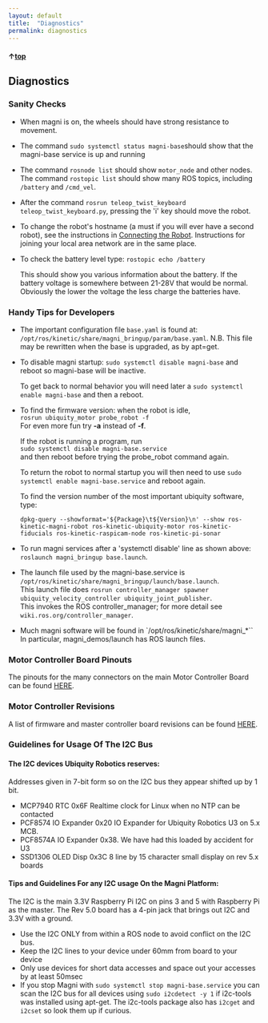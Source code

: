 ```yaml
---
layout: default
title:  "Diagnostics"
permalink: diagnostics
---
```

#### &uarr;[top](https://ubiquityrobotics.github.io/learn/)

## Diagnostics

### Sanity Checks
* When magni is on, the wheels should have strong resistance to movement.  

* The command `sudo systemctl status magni-base`should show that the magni-base service is up and running

* The command `rosnode list` should show `motor_node` and other nodes. The command `rostopic list` should show many ROS topics, including `/battery` and `/cmd_vel`.

* After the command `rosrun teleop_twist_keyboard teleop_twist_keyboard.py`, pressing the 'i' key should move the robot.

* To change the robot's hostname (a must if you will ever have a second robot), see the instructions in [Connecting the Robot](connect_network).
Instructions for joining your local area network are in the same place.


* To check the battery level type: `rostopic echo /battery`

  This should show you various information about the battery. If the battery voltage is somewhere between 21-28V that would be normal. Obviously the lower the voltage the less charge the batteries have.

### Handy Tips for Developers

* The important configuration file `base.yaml` is found at: `/opt/ros/kinetic/share/magni_bringup/param/base.yaml`. N.B. This file may be rewritten when the base is upgraded, as by apt=get.

* To disable magni startup: `sudo systemctl disable magni-base` and reboot so magni-base will be inactive.

    To get back to normal behavior you will need later a `sudo systemctl enable magni-base` and then a reboot.   

* To find the firmware version: when the robot is idle,  
    `rosrun ubiquity_motor probe_robot -f`  
    For even more fun try **-a** instead of **-f**.

    If the robot is running a program, run  
    `sudo systemctl disable magni-base.service`  
    and then reboot before trying the probe_robot command again.

    To return the robot to normal startup you will then need to use   `sudo systemctl enable magni-base.service` and reboot again.  

    To find the version number of the most important ubiquity software, type:

    `dpkg-query --showformat='${Package}\t${Version}\n' --show ros-kinetic-magni-robot ros-kinetic-ubiquity-motor ros-kinetic-fiducials ros-kinetic-raspicam-node ros-kinetic-pi-sonar`

*  To run magni services after a 'systemctl disable' line as shown above:    `roslaunch magni_bringup base.launch`.

* The launch file used by the magni-base.service is `/opt/ros/kinetic/share/magni_bringup/launch/base.launch`.  
This launch file does `rosrun controller_manager spawner ubiquity_velocity_controller ubiquity_joint_publisher`.  
This invokes the ROS controller_manager; for more detail see `wiki.ros.org/controller_manager`.

* Much magni software will be found in `/opt/ros/kinetic/share/magni_*`` In particular, magni_demos/launch has ROS launch files.

### Motor Controller Board Pinouts

The pinouts for the many connectors on the main Motor Controller Board can be found [HERE](https://learn.ubiquityrobotics.com/Magni_MCB_pinout.pdf).

### Motor Controller Revisions

A list of firmware and master controller board revisions can be found [HERE](https://github.com/UbiquityRobotics/ubiquity_motor/blob/indigo-devel/Firmware_and_Hardware_Revisions.md).

### Guidelines for Usage Of The I2C Bus
#### The I2C devices Ubiquity Robotics reserves:
Addresses given in 7-bit form so on the I2C bus they appear shifted up by 1 bit.

* MCP7940 RTC 0x6F Realtime clock for Linux when no NTP can be contacted
* PCF8574 IO Expander 0x20 IO Expander for Ubiquity Robotics U3 on 5.x MCB.
* PCF8574A IO Expander 0x38. We have had this loaded by accident for U3    
* SSD1306 OLED Disp 0x3C 8 line by 15 character small display on rev 5.x boards

#### Tips and Guidelines For any I2C usage On the Magni Platform:
The I2C is the main 3.3V Raspberry Pi I2C on pins 3 and 5 with Raspberry Pi as the master.
The Rev 5.0 board has a 4-pin jack that brings out I2C and 3.3V with a ground.

* Use the I2C ONLY from within a ROS node to avoid conflict on the I2C bus.
* Keep the I2C lines to your device under 60mm from board to your device
* Only use devices for short data accesses and space out your accesses by at least 50msec
* If you stop Magni with `sudo systemctl stop magni-base.service` you can scan the I2C bus for all devices using `sudo i2cdetect -y 1` if i2c-tools was installed using apt-get. The i2c-tools package also has `i2cget` and `i2cset` so look them up if curious.
